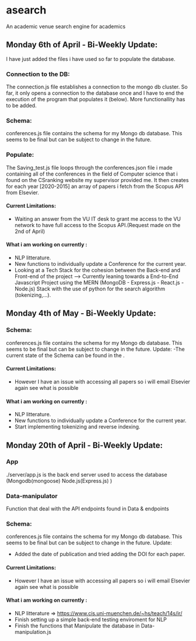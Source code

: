 # asearch
An academic venue search engine for academics


## Monday 6th of April - Bi-Weekly Update:
I have just added the files i have used so far to populate the database.


### Connection to the DB:
The connection.js file establishes a connection to the mongo db cluster. So far, it only opens a connection to the database once and I have to end the execution of the program that populates it (below). More functionallity has to be added.

### Schema:
conferences.js file contains the schema for my Mongo db database. This seems to be final but can be subject to change in the future.

### Populate: 
The Saving_test.js file loops through the conferences.json file i made containing all of the conferences in the field of Computer science that i found on the CSranking website my supervisor provided me. It then creates for each year [2020-2015]
an array of papers i fetch from the Scopus API from Elsevier. 

#### Current Limitations: 
- Waiting an answer from the  VU IT desk to grant me access to the VU network to have full access to the Scopus API.(Request made on the 2nd of April)

#### What i am working on currently : 
- NLP litterature.
- New functions to individually update a Conference for the current year. 
- Looking at a Tech Stack for the cohesion between the Back-end and Front-end of the project --> Currently leaning towards a End-to-End Javascript Project using the MERN (MongoDB - Express.js - React.js - Node.js) Stack with the use of python for the search algorithm (tokenizing,...).


## Monday 4th of May - Bi-Weekly Update:


### Schema:
conferences.js file contains the schema for my Mongo db database. This seems to be final but can be subject to change in the future.
Update: 
  -The current state of the Schema can be found in the .
  

#### Current Limitations: 
- However I have an issue with accessing all papers so i will email Elsevier again see what is possible 

#### What i am working on currently : 
- NLP litterature.
- New functions to individually update a Conference for the current year. 
- Start implementing tokenizing and reverse indexing.


## Monday 20th of April - Bi-Weekly Update:

### App
./server/app.js is the back end server used to access the database (Mongodb(mongoose) Node.js(Express.js) )


### Data-manipulator 
Function that deal with the API endpoints found in Data & endpoints
### Schema:
conferences.js file contains the schema for my Mongo db database. This seems to be final but can be subject to change in the future.
Update: 
  - Added the date of publication and tried adding the DOI for each paper.

#### Current Limitations: 
- However I have an issue with accessing all papers so i will email Elsevier again see what is possible 

#### What i am working on currently : 
- NLP litterature => https://www.cis.uni-muenchen.de/~hs/teach/14s/ir/
- Finish setting up a simple back-end testing enviroment for NLP 
- Finish the functions that Manipulate the database in Data-manipulation.js

